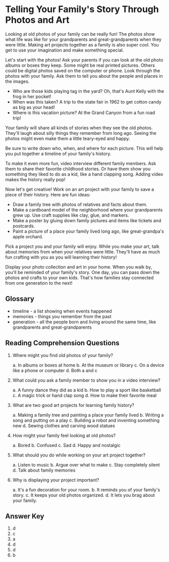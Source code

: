 # Telling Your Family's Story Through Photos and Art

Looking at old photos of your family can be really fun! The photos show what life was like for your grandparents and great-grandparents when they were little. Making art projects together as a family is also super cool. You get to use your imagination and make something special.

Let's start with the photos! Ask your parents if you can look at the old photo albums or boxes they keep. Some might be real printed pictures. Others could be digital photos saved on the computer or phone. Look through the photos with your family. Ask them to tell you about the people and places in the images.

* Who are those kids playing tag in the yard? Oh, that's Aunt Kelly with the frog in her pocket!
* When was this taken? A trip to the state fair in 1962 to get cotton candy as big as your head!
* Where is this vacation picture? At the Grand Canyon from a fun road trip!

Your family will share all kinds of stories when they see the old photos. They'll laugh about silly things they remember from long ago. Seeing the photos might even make them a little teary-eyed and happy.

Be sure to write down who, when, and where for each picture. This will help you put together a timeline of your family's history.

To make it even more fun, video interview different family members. Ask them to share their favorite childhood stories. Or have them show you something they liked to do as a kid, like a hand clapping song. Adding video makes the history really pop!

Now let's get creative! Work on an art project with your family to save a piece of their history. Here are fun ideas:

* Draw a family tree with photos of relatives and facts about them.
* Make a cardboard model of the neighborhood where your grandparents grew up. Use craft supplies like clay, glue, and markers.
* Make a poster by gluing down family pictures and items like tickets and postcards.
* Paint a picture of a place your family lived long ago, like great-grandpa's apple orchard.

Pick a project you and your family will enjoy. While you make your art, talk about memories from when your relatives were little. They'll have as much fun crafting with you as you will learning their history!

Display your photo collection and art in your home. When you walk by, you'll be reminded of your family's story. One day, you can pass down the photos and crafts to your own kids. That's how families stay connected from one generation to the next!

## Glossary

* timeline - a list showing when events happened
* memories - things you remember from the past
* generation - all the people born and living around the same time, like grandparents and great-grandparents

## Reading Comprehension Questions

1. Where might you find old photos of your family?

   a. In albums or boxes at home
   b. At the museum or library
   c. On a device like a phone or computer
   d. Both a and c

2. What could you ask a family member to show you in a video interview?

   a. A funny dance they did as a kid
   b. How to play a sport like basketball
   c. A magic trick or hand clap song
   d. How to make their favorite meal

3. What are two good art projects for learning family history?

   a. Making a family tree and painting a place your family lived
   b. Writing a song and putting on a play
   c. Building a robot and inventing something new
   d. Sewing clothes and carving wood statues

4. How might your family feel looking at old photos?

   a. Bored
   b. Confused
   c. Sad
   d. Happy and nostalgic

5. What should you do while working on your art project together?

   a. Listen to music
   b. Argue over what to make
   c. Stay completely silent
   d. Talk about family memories

6. Why is displaying your project important?

   a. It's a fun decoration for your room.
   b. It reminds you of your family's story.
   c. It keeps your old photos organized.
   d. It lets you brag about your family.

## Answer Key

1. d
2. c
3. a
4. d
5. d
6. b
